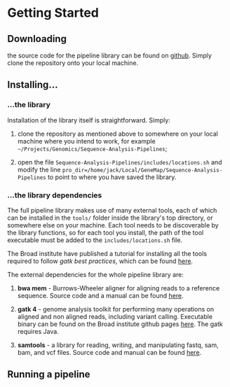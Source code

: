 # Getting Started

## Downloading

the source code for the pipeline library can be found on [github](https://github.com/gkm-software-dev/Sequence-Analysis-Pipelines/tree/experiment-jack). Simply clone the repository onto your local machine. 

## Installing...

### ...the library
Installation of the library itself is straightforward. Simply:

1. clone the repository as mentioned above to somewhere on your local machine where you intend to work, for example `~/Projects/Genomics/Sequence-Analysis-Pipelines`;

2. open the file `Sequence-Analysis-Pipelines/includes/locations.sh` and modify the line `pro_dir=/home/jack/Local/GeneMap/Sequence-Analysis-Pipelines` to point to where you have saved the library. 

### ...the library dependencies
The full pipeline library makes use of many external tools, each of which can be installed in the `tools/` folder inside the library's top directory, or somewhere else on your machine. Each tool needs to be discoverable by the library functions, so for each tool you install, the path of the tool executable must be added to the `includes/locations.sh` file. 

The Broad institute have published a tutorial for installing all the tools required to follow *gatk best practices*, which can be found [here](https://gatk.broadinstitute.org/hc/en-us/articles/360041320571--How-to-Install-all-software-packages-required-to-follow-the-GATK-Best-Practices).

The external dependencies for the whole pipeline library are:

1. **bwa mem** - Burrows-Wheeler aligner for aligning reads to a reference sequence. Source code and a manual can be found [here](http://bio-bwa.sourceforge.net/).

2. **gatk 4** - genome analysis toolkit for performing many operations on aligned and non aligned reads, including variant calling. Executable binary can be found on the Broad institute github pages [here](https://github.com/broadinstitute/gatk/releases). The gatk requires Java. 

3. **samtools** - a library for reading, writing, and manipulating fastq, sam, bam, and vcf files. Source code and manual can be found [here](http://www.htslib.org/).

## Running a pipeline